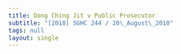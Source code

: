 ```yaml
---
title: Dong Ching Jit v Public Prosecutor
subtitle: "[2010] SGHC 244 / 20\_August\_2010"
tags: null
layout: single
---
```


